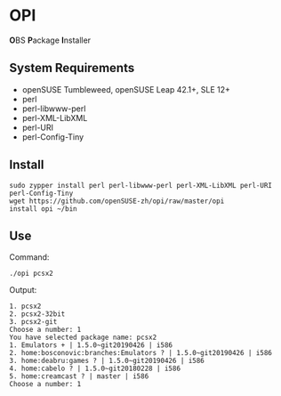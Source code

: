 # OPI

**O**BS **P**ackage **I**nstaller

## System Requirements

- openSUSE Tumbleweed, openSUSE Leap 42.1+, SLE 12+
- perl
- perl-libwww-perl
- perl-XML-LibXML
- perl-URI
- perl-Config-Tiny

## Install

```
sudo zypper install perl perl-libwww-perl perl-XML-LibXML perl-URI perl-Config-Tiny
wget https://github.com/openSUSE-zh/opi/raw/master/opi
install opi ~/bin
```

## Use

Command:

```
./opi pcsx2
```

Output:

```
1. pcsx2
2. pcsx2-32bit
3. pcsx2-git
Choose a number: 1
You have selected package name: pcsx2
1. Emulators + | 1.5.0~git20190426 | i586
2. home:bosconovic:branches:Emulators ? | 1.5.0~git20190426 | i586
3. home:deabru:games ? | 1.5.0~git20190426 | i586
4. home:cabelo ? | 1.5.0~git20180228 | i586
5. home:creamcast ? | master | i586
Choose a number: 1
```
